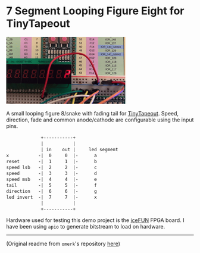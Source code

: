 # 7 Segment Looping Figure Eight for TinyTapeout

![Animated Figure 8](fig8.gif)

A small looping figure 8/snake with fading tail for [TinyTapeout](http://tinytapeout.com/). Speed, direction, fade and common anode/cathode are configurable using the input pins.



                 +-----------+
                 |           |
                 | in    out |     led segment
    x           -|  0     0  |-      a
    reset       -|  1     1  |-      b
    speed lsb   -|  2     2  |-      c
    speed       -|  3     3  |-      d
    speed msb   -|  4     4  |-      e
    tail        -|  5     5  |-      f
    direction   -|  6     6  |-      g
    led invert  -|  7     7  |-      x
                 |           |
                 +-----------+

Hardware used for testing this demo project is the [iceFUN](https://www.robot-electronics.co.uk/icefun.html) FPGA board. I have been using `apio` to generate bitstream to load on hardware.

---

(Original readme from `omerk`'s repository [here](https://github.com/omerk/tinytapeout-verilog-test/blob/main/README.md))
